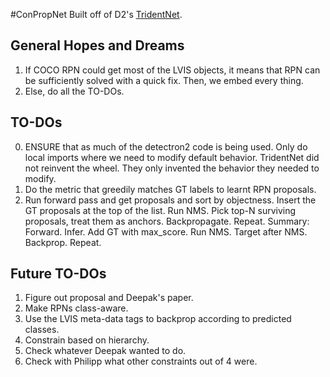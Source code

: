 #ConPropNet
Built off of D2's [TridentNet](https://github.com/facebookresearch/detectron2/tree/master/projects/TridentNet).


## General Hopes and Dreams
01. If COCO RPN could get most of the LVIS objects, it means that RPN can be
   sufficiently solved with a quick fix. Then, we embed every thing.
02. Else, do all the TO-DOs.

## TO-DOs 
00. ENSURE that as much of the detectron2 code is being used. Only do local
    imports where we need to modify default behavior. TridentNet did not
    reinvent the wheel. They only invented the behavior they needed to
    modify.
01. Do the metric that greedily matches GT labels to learnt RPN proposals.
02. Run forward pass and get proposals and sort by objectness.
    Insert the GT proposals at the top of the list.
    Run NMS.
    Pick top-N surviving proposals, treat them as anchors.
    Backpropagate.
    Repeat.
    Summary: Forward. Infer. Add GT with max_score. Run NMS. Target after NMS.
             Backprop. Repeat.

## Future TO-DOs
01. Figure out proposal and Deepak's paper.
02. Make RPNs class-aware.
03. Use the LVIS meta-data tags to backprop according to predicted classes.
04. Constrain based on hierarchy.
05. Check whatever Deepak wanted to do.
06. Check with Philipp what other constraints out of 4 were.




